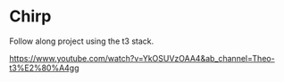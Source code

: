 # Chirp

Follow along project using the t3 stack.

https://www.youtube.com/watch?v=YkOSUVzOAA4&ab_channel=Theo-t3%E2%80%A4gg
